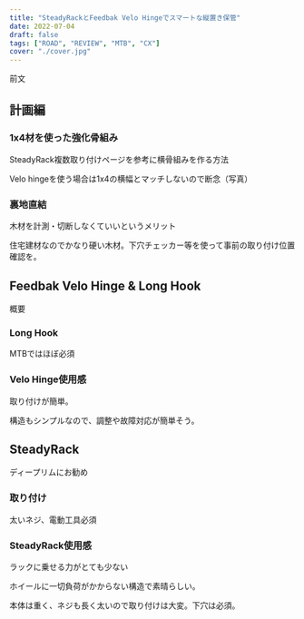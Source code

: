 ```yaml
---
title: "SteadyRackとFeedbak Velo Hingeでスマートな縦置き保管"
date: 2022-07-04
draft: false
tags: ["ROAD", "REVIEW", "MTB", "CX"]
cover: "./cover.jpg"
---
```


前文

## 計画編

### 1x4材を使った強化骨組み

SteadyRack複数取り付けページを参考に横骨組みを作る方法

Velo hingeを使う場合は1x4の横幅とマッチしないので断念（写真）

### 裏地直結

木材を計測・切断しなくていいというメリット

住宅建材なのでかなり硬い木材。下穴チェッカー等を使って事前の取り付け位置確認を。

## Feedbak Velo Hinge & Long Hook

概要

### Long Hook

MTBではほぼ必須

### Velo Hinge使用感

取り付けが簡単。

構造もシンプルなので、調整や故障対応が簡単そう。

## SteadyRack

ディープリムにお勧め

### 取り付け

太いネジ、電動工具必須

### SteadyRack使用感

ラックに乗せる力がとても少ない

ホイールに一切負荷がかからない構造で素晴らしい。

本体は重く、ネジも長く太いので取り付けは大変。下穴は必須。
